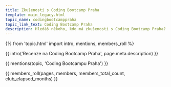 ```yaml
---
title: Zkušenosti s Coding Bootcamp Praha
template: main_legacy.html
topic_name: codingbootcamppraha
topic_link_text: Coding Bootcamp Praha
description: Hledáš někoho, kdo má zkušenosti s Coding Bootcamp Praha? Má smysl hlásit se na jejich kurzy? Vyplatí se ti učit se programování na kurzu typu bootcamp? Když neprojdeš jejich přijímacím řízením, znamená to, že se nehodíš do IT? Jak funguje záruka pracovního umístění?
---
```

{% from 'topic.html' import intro, mentions, members_roll %}

{{ intro('Recenze na Coding Bootcamp Praha', page.meta.description) }}

{{ mentions(topic, 'Coding Bootcampu Praha') }}

{{ members_roll(pages, members, members_total_count, club_elapsed_months) }}
